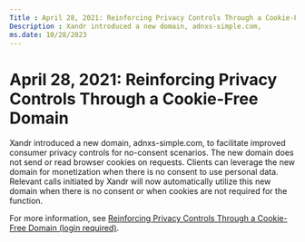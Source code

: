 ```yaml
---
Title : April 28, 2021: Reinforcing Privacy Controls Through a Cookie-Free Domain
Description : Xandr introduced a new domain, adnxs-simple.com,
ms.date: 10/28/2023
---
```



# April 28, 2021: Reinforcing Privacy Controls Through a Cookie-Free Domain



Xandr introduced a new domain, adnxs-simple.com,
to facilitate improved consumer privacy controls for no-consent
scenarios. The new domain does not send or read browser cookies on
requests. Clients can leverage the new domain for monetization when
there is no consent to use personal data. Relevant calls initiated by
Xandr will now automatically utilize this new
domain when there is no consent or when cookies are not required for the
function.

For more information, see <a
href="https://wiki.xandr.com/display/policies/Reinforcing+Privacy+Controls+Through+a+Cookie-Free+Domain"
class="xref" target="_blank">Reinforcing Privacy Controls Through a
Cookie-Free Domain (login required)</a>.




